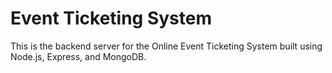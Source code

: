 # Event Ticketing System

This is the backend server for the Online Event Ticketing System built using Node.js, Express, and MongoDB.
